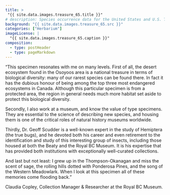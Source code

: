 ```yaml
---
title: >
 "{{ site.data.images.treasure_65.title }}"
# description: Species occurrence data for the United States and U.S. Territories.
background: "{{ site.data.images.treasure_65.src }}"
categories: ["Herbarium"]
imageLicense: |
  "{{ site.data.images.treasure_65.caption }}"
composition:
  - type: postHeader
  - type: pageMarkdown
---
```


“This specimen resonates with me on many levels. First of all, the desert ecosystem found in the Osoyoos area is a national treasure in terms of biological diversity: many of our rarest species can be found there. In fact it has the dubious honour of being among the top three most endangered ecosystems in Canada. Although this particular specimen is from a protected area, the region in general needs much more habitat set aside to protect this biological diversity.

Secondly, I also work at a museum, and know the value of type specimens. They are essential to the science of describing new species, and housing them is one of the critical roles of natural history museums worldwide.

Thirdly, Dr. Geoff Scudder is a well-known expert in the study of Hemiptera (the true bugs), and he devoted both his career and even retirement to the identification and study of this interesting group of insects, including those housed at both the Beaty and the Royal BC Museum. It is his expertise that has provided both institutions with exceptionally well-curated collections.

And last but not least: I grew up in the Thompson-Okanagan and miss the scent of sage, the rolling hills dotted with Ponderosa Pines, and the song of the Western Meadowlark. When I look at this specimen all of these memories come flooding back.”

Claudia Copley, Collection Manager & Researcher at the Royal BC Museum.